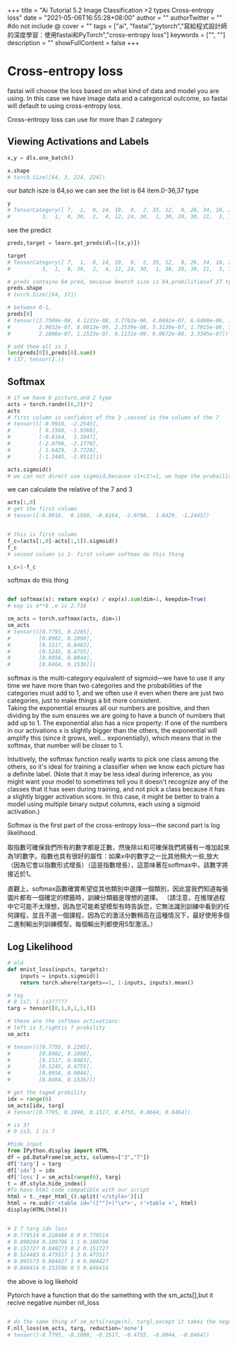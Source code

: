 +++
title = "Ai Tutorial 5.2 Image Classification >2 types Cross-entropy loss"
date = "2021-05-06T16:55:28+08:00"
author = ""
authorTwitter = "" #do not include @
cover = ""
tags = ["ai", "fastai","pytorch","寫給程式設計師的深度學習：使用fastai和PyTorch","cross-entropy loss"]
keywords = ["", ""]
description = ""
showFullContent = false
+++
# Cross-entropy loss

fastai will choose the loss based on what kind of data and model you are using. In this case we have image data and a categorical outcome, so fastai will default to using cross-entropy loss.

Cross-entropy loss can use for more than 2 category

## Viewing Activations and Labels

```py
x,y = dls.one_batch()

```

```py
x.shape
# torch.Size([64, 3, 224, 224])
```

our batch isze is 64,so we can see the list is 64 item.0-36,37 type

```py
y
# TensorCategory([ 7,  1,  0, 14, 19,  9,  2, 35, 12,  0, 26, 34, 18, 21,  5,  8,  0, 35,  8,  8, 28, 35, 17, 34, 21,  3, 17, 19, 18, 22,  9, 12, 34, 10, 35, 25, 13, 18, 32, 36, 20, 26,  5, 18, 31,  6,  7,  9,
#          3,  1,  0, 30,  2,  4, 12, 24, 30,  1, 30, 20, 30, 21,  3, 12], device='cuda:0')
```

see the predict

```py
preds,target = learn.get_preds(dl=[(x,y)])
```

```py
target
# TensorCategory([ 7,  1,  0, 14, 19,  9,  2, 35, 12,  0, 26, 34, 18, 21,  5,  8,  0, 35,  8,  8, 28, 35, 17, 34, 21,  3, 17, 19, 18, 22,  9, 12, 34, 10, 35, 25, 13, 18, 32, 36, 20, 26,  5, 18, 31,  6,  7,  9,
#          3,  1,  0, 30,  2,  4, 12, 24, 30,  1, 30, 20, 30, 21,  3, 12])
```

```py
# preds containe 64 pred, becasue beatch size is 64,probilitiesof 37 type ,because it contain 37 type
preds.shape
# torch.Size([64, 37])
```

```py
# between 0-1,
preds[0]
# tensor([2.7509e-08, 4.1222e-08, 3.7762e-06, 4.6692e-07, 6.6490e-06, 1.6953e-08, 2.9940e-05, 9.9975e-01, 1.9381e-04, 2.9978e-09, 1.0564e-08, 1.0974e-07, 3.9340e-07, 1.0617e-08, 7.8258e-09, 4.8307e-08,
#         2.9032e-07, 8.0013e-09, 2.2539e-08, 5.3139e-07, 1.7915e-08, 1.0556e-07, 3.6633e-06, 5.3050e-06, 1.2096e-07, 6.5162e-08, 4.3347e-09, 9.6756e-08, 5.2215e-06, 2.0169e-07, 1.5412e-07, 8.8911e-07,
#         2.2806e-07, 1.2523e-07, 6.1131e-09, 6.0672e-08, 3.3345e-07])
```

```py
# add them all is 1
len(preds[0]),preds[0].sum()
# (37, tensor(1.))
```

## Softmax

```py
# if we have 6 picture,and 2 type
acts = torch.randn((6,2))*2
acts
# first column is confident of the 3 ,second is the column of the 7
# tensor([[-0.9916, -2.2545],
#         [ 0.1560, -1.9368],
#         [-0.6164,  1.1047],
#         [-2.0798, -2.1778],
#         [ 1.6429, -3.7728],
#         [-1.2445, -2.9512]])
```

```py
acts.sigmoid()
# we can not direct use sigmoid,because c1+c2!=1, we hope the probaility of 7 and 3 sum is 1
```

we can calculate the relative of the 7 and 3

```py
acts[:,0]
# get the first column
# tensor([-0.9916,  0.1560, -0.6164, -2.0798,  1.6429, -1.2445])
```

```py

# this is first column
f_c=(acts[:,0]-acts[:,1]).sigmoid()
f_c
# second column is 1- first column softmax do this thing
```

```py
s_c=1-f_c
```

softmax do this thing

```py

def softmax(x): return exp(x) / exp(x).sum(dim=1, keepdim=True)
# exp is e**8 ,e is 2.718
```

```py
sm_acts = torch.softmax(acts, dim=1)
sm_acts
# tensor([[0.7795, 0.2205],
#         [0.8902, 0.1098],
#         [0.1517, 0.8483],
#         [0.5245, 0.4755],
#         [0.9956, 0.0044],
#         [0.8464, 0.1536]])
```

softmax is the multi-category equivalent of sigmoid—we have to use it any time we have more than two categories and the probabilities of the categories must add to 1, and we often use it even when there are just two categories, just to make things a bit more consistent.  
Taking the exponential ensures all our numbers are positive, and then dividing by the sum ensures we are going to have a bunch of numbers that add up to 1. The exponential also has a nice property: if one of the numbers in our activations x is slightly bigger than the others, the exponential will amplify this (since it grows, well... exponentially), which means that in the softmax, that number will be closer to 1.

Intuitively, the softmax function really wants to pick one class among the others, so it's ideal for training a classifier when we know each picture has a definite label. (Note that it may be less ideal during inference, as you might want your model to sometimes tell you it doesn't recognize any of the classes that it has seen during training, and not pick a class because it has a slightly bigger activation score. In this case, it might be better to train a model using multiple binary output columns, each using a sigmoid activation.)

Softmax is the first part of the cross-entropy loss—the second part is log likelihood.

取指數可確保我們所有的數字都是正數，然後除以和可確保我們將擁有一堆加起來為1的數字。指數也具有很好的屬性：如果x中的數字之一比其他稍大一些,放大（因為它會以指數形式增長）（這是指數增長），這意味著在softmax中，該數字將接近於1。

直觀上，softmax函數確實希望從其他類別中選擇一個類別，因此當我們知道每張圖片都有一個確定的標籤時，訓練分類器是理想的選擇。 （請注意，在推理過程中它可能不太理想，因為您可能希望模型有時告訴您，它無法識別訓練中看到的任何課程，並且不選一個課程，因為它的激活分數稍高在這種情況下，最好使用多個二進制輸出列訓練模型，每個輸出列都使用S型激活。）

## Log Likelihood

```py
# old
def mnist_loss(inputs, targets):
    inputs = inputs.sigmoid()
    return torch.where(targets==1, 1-inputs, inputs).mean()
```

```py
# tag
# 0 is7, 1 is3?????
targ = tensor([0,1,0,1,1,0])
```

```py
# these are the softmax activations:
# left is 3,rightis 7 probility
sm_acts

# tensor([[0.7795, 0.2205],
#         [0.8902, 0.1098],
#         [0.1517, 0.8483],
#         [0.5245, 0.4755],
#         [0.9956, 0.0044],
#         [0.8464, 0.1536]])
```

```py
# get the taged probility
idx = range(6)
sm_acts[idx, targ]
# tensor([0.7795, 0.1098, 0.1517, 0.4755, 0.0044, 0.8464])

```

```py
# is 3? 
# 0 is3, 1 is 7

#hide_input
from IPython.display import HTML
df = pd.DataFrame(sm_acts, columns=["3","7"])
df['targ'] = targ
df['idx'] = idx
df['loss'] = sm_acts[range(6), targ]
t = df.style.hide_index()
#To have html code compatible with our script
html = t._repr_html_().split('</style>')[1]
html = re.sub(r'<table id="([^"]+)"\s*>', r'<table >', html)
display(HTML(html))


# 3 7 targ idx loss
# 0.779514 0.220486 0 0 0.779514
# 0.890204 0.109796 1 1 0.109796
# 0.151727 0.848273 0 2 0.151727
# 0.524483 0.475517 1 3 0.475517
# 0.995573 0.004427 1 4 0.004427
# 0.846414 0.153586 0 5 0.846414

```

the above is log likehold

Pytorch have a function that do the samething with the sm_acts[],but it recive negative number nll_loss

```py

# do the same thing of sm_acts[range(n), targ],except it takes the negative, because when applying the log afterward, we will have negative numbers
F.nll_loss(sm_acts, targ, reduction='none')
# tensor([-0.7795, -0.1098, -0.1517, -0.4755, -0.0044, -0.8464])
```
